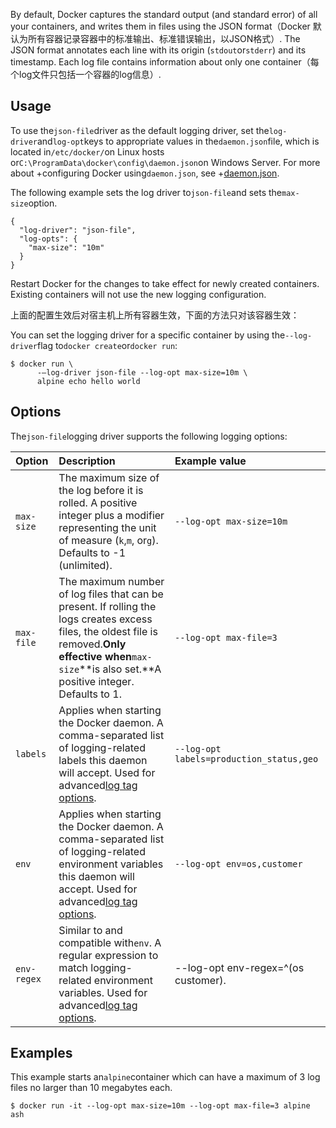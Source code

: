 By default, Docker captures the standard output \(and standard error\) of all your containers, and writes them in files using the JSON format（Docker 默认为所有容器记录容器中的标准输出、标准错误输出，以JSON格式）. The JSON format annotates each line with its origin \(`stdout`or`stderr`\) and its timestamp. Each log file contains information about only one container（每个log文件只包括一个容器的log信息）.

## Usage

To use the`json-file`driver as the default logging driver, set the`log-driver`and`log-opt`keys to appropriate values in the`daemon.json`file, which is located in`/etc/docker/`on Linux hosts or`C:\ProgramData\docker\config\daemon.json`on Windows Server. For more about +configuring Docker using`daemon.json`, see +[daemon.json](https://docs.docker.com/engine/reference/commandline/dockerd/#daemon-configuration-file).

The following example sets the log driver to`json-file`and sets the`max-size`option.

```
{
  "log-driver": "json-file",
  "log-opts": {
    "max-size": "10m"
  }
}
```

Restart Docker for the changes to take effect for newly created containers. Existing containers will not use the new logging configuration.

上面的配置生效后对宿主机上所有容器生效，下面的方法只对该容器生效：

You can set the logging driver for a specific container by using the`--log-driver`flag to`docker create`or`docker run`:

```
$ docker run \
      -–log-driver json-file --log-opt max-size=10m \
      alpine echo hello world
```

## Options

The`json-file`logging driver supports the following logging options:

| Option | Description | Example value |
| :--- | :--- | :--- |
| `max-size` | The maximum size of the log before it is rolled. A positive integer plus a modifier representing the unit of measure \(`k`,`m`, or`g`\). Defaults to -1 \(unlimited\). | `--log-opt max-size=10m` |
| `max-file` | The maximum number of log files that can be present. If rolling the logs creates excess files, the oldest file is removed.**Only effective when**`max-size`**is also set.**A positive integer. Defaults to 1. | `--log-opt max-file=3` |
| `labels` | Applies when starting the Docker daemon. A comma-separated list of logging-related labels this daemon will accept. Used for advanced[log tag options](https://docs.docker.com/engine/admin/logging/log_tags/). | `--log-opt labels=production_status,geo` |
| `env` | Applies when starting the Docker daemon. A comma-separated list of logging-related environment variables this daemon will accept. Used for advanced[log tag options](https://docs.docker.com/engine/admin/logging/log_tags/). | `--log-opt env=os,customer` |
| `env-regex` | Similar to and compatible with`env`. A regular expression to match logging-related environment variables. Used for advanced[log tag options](https://docs.docker.com/engine/admin/logging/log_tags/). | --log-opt env-regex=^\(os customer\). |

## Examples

This example starts an`alpine`container which can have a maximum of 3 log files no larger than 10 megabytes each.

```
$ docker run -it --log-opt max-size=10m --log-opt max-file=3 alpine ash
```



